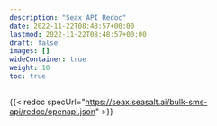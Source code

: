 ```yaml
---
description: "Seax API Redoc"
date: 2022-11-22T08:48:57+00:00
lastmod: 2022-11-22T08:48:57+00:00
draft: false
images: []
wideContainer: true
weight: 10
toc: true
---
```

{{< redoc specUrl="https://seax.seasalt.ai/bulk-sms-api/redoc/openapi.json" >}}
